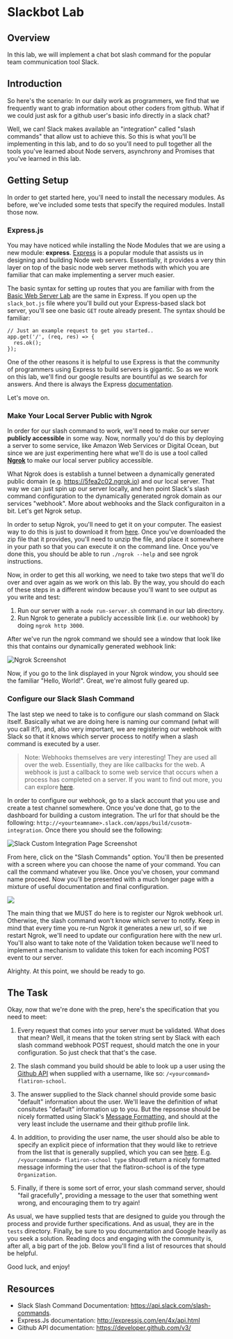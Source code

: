 Slackbot Lab
============

## Overview

In this lab, we will implement a chat bot slash command for the popular team communication tool Slack.

## Introduction

So here's the scenario: In our daily work as programmers, we find that we frequently want to grab information about other coders from github. What if we could just ask for a github user's basic info directly in a slack chat?

Well, we can! Slack makes available an "integration" called "slash commands" that allow ust to achieve this. So this is what you'll be implementing in this lab, and to do so you'll need to pull together all the tools you've learned about Node servers, asynchrony and Promises that you've learned in this lab.

## Getting Setup

In order to get started here, you'll need to install the necessary modules. As before, we've included some tests that specify the required modules. Install those now.

### Express.js

You may have noticed while installing the Node Modules that we are using a new module: **express**. [Express](http://expressjs.com/) is a popular module that assists us in designing and building Node web servers. Essentially, it provides a very thin layer on top of the basic node web server methods with which you are familiar that can make implementing a server much easier.

The basic syntax for setting up routes that you are familiar with from the [Basic Web Server Lab](https://github.com/learn-co-curriculum/node-js-basic-web-server) are the same in Express. If you open up the `slack_bot.js` file where you'll build out your Express-based slack bot server, you'll see one basic `GET` route already present. The syntax should be familiar:

```
// Just an example request to get you started..
app.get('/', (req, res) => {
  res.ok();
});
```

One of the other reasons it is helpful to use Express is that the community of programmers using Express to build servers is gigantic. So as we work on this lab, we'll find our google results are bountiful as we search for answers. And there is always the Express [documentation](http://expressjs.com/en/4x/api.html).

Let's move on.

### Make Your Local Server Public with Ngrok

In order for our slash command to work, we'll need to make our server **publicly accessible** in some way. Now, normally you'd do this by deploying a server to some service, like Amazon Web Services or Digital Ocean, but since we are just experimenting here what we'll do is use a tool called [**Ngrok**](http://ngrok.com) to make our local server publicy accessible. 

What Ngrok does is establish a tunnel between a dynamically generated public domain (e.g. https://5fea2c02.ngrok.io) and our local server. That way we can just spin up our server locally, and hen point Slack's slash command configuration to the dynamically generated ngrok domain as our services "webhook". More about webhooks and the Slack configuraiton in a bit. Let's get Ngrok setup.

In order to setup Ngrok, you'll need to get it on your computer. The easiest way to do this is just to download it from [here](http://ngrok.com/download). Once you've downloaded the zip file that it provides, you'll need to unzip the file, and place it somewhere in your path so that you can execute it on the command line. Once you've done this, you should be able to run `./ngrok --help` and see ngrok instructions.

Now, in order to get this all working, we need to take two steps that we'll do over and over again as we work on this lab. By the way, you should do each of these steps in a different window because you'll want to see output as you write and test:

1. Run our server with a `node run-server.sh` command in our lab directory.
2. Run Ngrok to generate a publicly accessible link (i.e. our webhook) by doing `ngrok http 3000`.

After we've run the ngrok command we should see a window that look like this that contains our dynamically generated webhook link:

![Ngrok Screenshot](http://ezmiller.s3.amazonaws.com/public/images/flatiron-imgs/ngrok.png)

Now, if you go to the link displayed in your Ngrok window, you should see the familiar "Hello, World!". Great, we're almost fully geared up.

### Configure our Slack Slash Command

The last step we need to take is to configure our slash command on Slack itself. Basically what we are doing here is naming our command (what will you call it?), and, also very important, we are registering our webhook with Slack so that it knows which server process to notify when a slash command is executed by a user.

> Note: Webhooks themselves are very interesting! They are used all over the web. Essentially, they are like callbacks for the web. A webhook is just a callback to some web service that occurs when a process has completed on a server. If you want to find out more, you can explore [here](http://www.webhooks.org/).

In order to configure our webhook, go to a slack account that you use and create a test channel somewhere. Once you've done that, go to the dashboard for building a custom integration. The url for that should be the following: `http://<yourteamname>.slack.com/apps/build/cusotm-integration`. Once there you should see the following:

![Slack Custom Integration Page Screenshot](https://ezmiller.s3.amazonaws.com/public/images/Custom_Integration__CodeCuts_Slack_2016-05-09_09-06-54.png)

From here, click on the "Slash Commands" option. You'll then be presented with a screen where you can choose the name of your command. You can call the command whatever you like. Once you've chosen, your command name proceed. Now you'll be presented with a much longer page with a mixture of useful documentation and final configuration.

![](https://ezmiller.s3.amazonaws.com/public/images/Slash_Commands__CodeCuts_Slack_2016-05-09_09-12-42.png)

The main thing that we MUST do here is to register our Ngrok webhook url. Otherwise, the slash command won't know which server to notify. Keep in mind that every time you re-run Ngrok it generates a new url, so if we restart Ngrok, we'll need to update our configuration here with the new url. You'll also want to take note of the Validation token because we'll need to implement a mechanism to validate this token for each incoming POST event to our server.

Alrighty. At this point, we should be ready to go.

## The Task

Okay, now that we're done with the prep, here's the specification that you need to meet:

1. Every request that comes into your server must be validated. What does that mean? Well, it means that the token string sent by Slack with each slash command webhook POST request, should match the one in your configuration. So just check that that's the case.

2. The slash command you build should be able to look up a user using the [Github API](https://developer.github.com/v3/) when supplied with a username, like so: `/<yourcommand> flatiron-school`.

3. The answer supplied to the Slack channel should provide some basic "default" information about the user. We'll leave the definition of what consitutes "default" information up to you. But the repsonse should be nicely formatted using Slack's [Message Formatting](https://api.slack.com/docs/formatting), and should at the very least include the username and their github profile link.

4. In addition, to providing the user name, the user should also be able to specify an explicit piece of information that they would like to retrieve from the list that is generally supplied, which you can see [here](https://api.github.com/users/flatiron-school). E.g. `/<yourcommand> flatiron-school type` shoudl return a nicely formatted message informing the user that the flatiron-school is of the type `Organization`.

5. Finally, if there is some sort of error, your slash command server, should "fail gracefully", providing a message to the user that something went wrong, and encouraging them to try again!

As usual, we have supplied tests that are designed to guide you through the process and provide further specifications. And as usual, they are in the `tests` directory. Finally, be sure to you documentation and Google heavily as you seek a solution. Reading docs and engaging with the community is, after all, a big part of the job. Below you'll find a list of resources that should be helpful.

Good luck, and enjoy!

## Resources

* Slack Slash Command Documentation: https://api.slack.com/slash-commands.
* Express.Js documentation: http://expressjs.com/en/4x/api.html
* Github API documentation: https://developer.github.com/v3/

